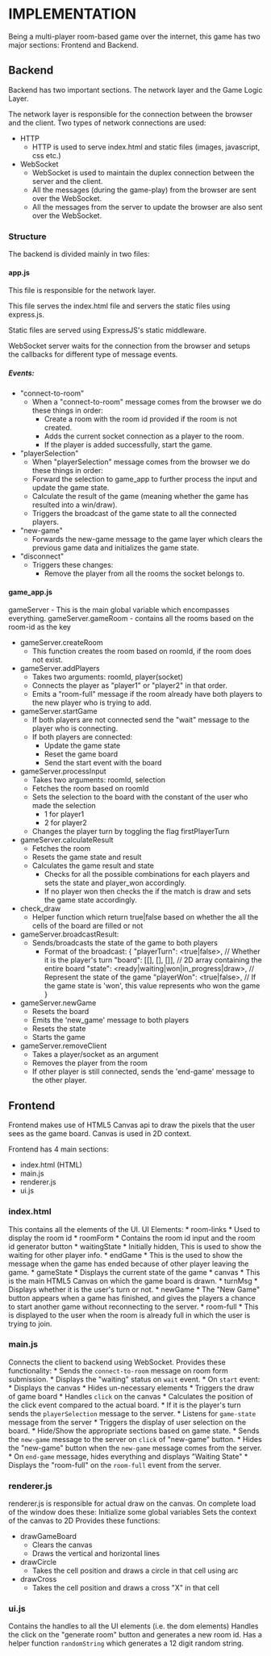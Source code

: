 # IMPLEMENTATION

Being a multi-player room-based game over the internet, this game has two major sections: Frontend and Backend. 

## Backend
Backend has two important sections. The network layer and the Game Logic Layer.

The network layer is responsible for the connection between the browser and the client.
Two types of network connections are used:
* HTTP
    * HTTP is used to serve index.html and static files (images, javascript, css etc.)
* WebSocket
    * WebSocket is used to maintain the duplex connection between the server and the client. 
    * All the messages (during the game-play) from the browser are sent over the WebSocket.
    * All the messages from the server to update the browser are also sent over the WebSocket.

### Structure
The backend is divided mainly in two files:
#### app.js
This file is responsible for the network layer.

This file serves the index.html file and servers the static files using express.js.

Static files are served using ExpressJS's static middleware.

WebSocket server waits for the connection from the browser and setups the callbacks for different type of message events.

##### Events:
* "connect-to-room"
    * When a "connect-to-room" message comes from the browser we do these things in order:
      * Create a room with the room id provided if the room is not created.
      * Adds the current socket connection as a player to the room.
      * If the player is added successfully, start the game.
* "playerSelection"
    * When "playerSelection" message comes from the browser we do these things in order:
    * Forward the selection to game_app to further process the input and update the game state.
    * Calculate the result of the game (meaning whether the game has resulted into a win/draw).
    * Triggers the broadcast of the game state to all the connected players.
* "new-game"
    * Forwards the new-game message to the game layer which clears the previous game data and initializes the game state.
* "disconnect"
    * Triggers these changes:
        * Remove the player from all the rooms the socket belongs to.
#### game_app.js
gameServer - This is the main global variable which encompasses everything.
gameServer.gameRoom - contains all the rooms based on the room-id as the key
* gameServer.createRoom
    * This function creates the room based on roomId, if the room does not exist.
* gameServer.addPlayers
    * Takes two arguments: roomId, player(socket)
    * Connects the player as "player1" or "player2" in that order.
    * Emits a "room-full" message if the room already have both players to the new player who is trying to add.
* gameServer.startGame
    * If both players are not connected send the "wait" message to the player who is connecting.
    * If both players are connected:
        * Update the game state
        * Reset the game board
        * Send the start event with the board
* gameServer.processInput
    * Takes two arguments: roomId, selection
    * Fetches the room based on roomId
    * Sets the selection to the board with the constant of the user who made the selection
        * 1 for player1
        * 2 for player2
    * Changes the player turn by toggling the flag firstPlayerTurn
* gameServer.calculateResult
    * Fetches the room
    * Resets the game state and result
    * Calculates the game result and state
        * Checks for all the possible combinations for each players and sets the state and player_won accordingly.
        * If no player won then checks the if the match is draw and sets the game state accordingly.
* check_draw
    * Helper function which return true|false based on whether the all the cells of the board are filled or not
* gameServer.broadcastResult:
    * Sends/broadcasts the state of the game to both players
        * Format of the broadcast:
             {
                "playerTurn": <true|false>, // Whether it is the player's turn
                "board": [[], [], []], // 2D array containing the entire board
                "state": <ready|waiting|won|in_progress|draw>, // Represent the state of the game
                "playerWon": <true|false>, // If the game state is 'won', this value represents who won the game
             }
* gameServer.newGame
    * Resets the board
    * Emits the 'new_game' message to both players
    * Resets the state
    * Starts the game
* gameServer.removeClient
    * Takes a player/socket as an argument
    * Removes the player from the room
    * If other player is still connected, sends the 'end-game' message to the other player.

## Frontend
Frontend makes use of HTML5 Canvas api to draw the pixels that the user sees as the game board. Canvas is used in 2D context.

Frontend has 4 main sections:
* index.html (HTML)
* main.js
* renderer.js
* ui.js

### index.html
This contains all the elements of the UI.
UI Elements:
    * room-links
        * Used to display the room id
    * roomForm
        * Contains the room id input and the room id generator button
    *  waitingState
        * Initially hidden, This is used to show the waiting for other player info.
    * endGame
        * This is the used to show the message when the game has ended because of other player leaving the game.
    * gameState
        * Displays the current state of the game
    * canvas
        * This is the main HTML5 Canvas on which the game board is drawn.
    * turnMsg
        * Displays whether it is the user's turn or not.
    * newGame
        * The "New Game" button appears when a game has finished, and gives the players a chance to start another game without reconnecting to the server.
    * room-full
        * This is displayed to the user when the room is already full in which the user is trying to join.
### main.js
Connects the client to backend using WebSocket.
Provides these functionality: 
    * Sends the `connect-to-room` message on room form submission.
    * Displays the "waiting" status on `wait` event.
    * On `start` event:
        * Displays the canvas
        * Hides un-necessary elements
        * Triggers the draw of game board
    * Handles `click` on the canvas
        * Calculates the position of the click event compared to the actual board.
        * If it is the player's turn sends the `playerSelection` message to the server.
    * Listens for `game-state` message from the server
        * Triggers the display of user selection on the board.
        * Hide/Show the appropriate sections based on game state.
    * Sends the `new-game` message to the server on `click` of "new-game" button.
    * Hides the "new-game" button when the `new-game` message comes from the server.
    * On `end-game` message, hides everything and displays "Waiting State"
    * Displays the "room-full" on the `room-full` event from the server.
### renderer.js
renderer.js is responsible for actual draw on the canvas.
On complete load of the window does these:
Initialize some global variables
Sets the context of the canvas to 2D
Provides these functions:
* drawGameBoard
    * Clears the canvas
    * Draws the vertical and horizontal lines
* drawCircle
    * Takes the cell position and draws a circle in that cell using arc
* drawCross
    * Takes the cell position and draws a cross "X" in that cell
### ui.js
Contains the handles to all the UI elements (i.e. the dom elements)
Handles the click on the "generate room" button and generates a new room id.
Has a helper function `randomString` which generates a 12 digit random string.
